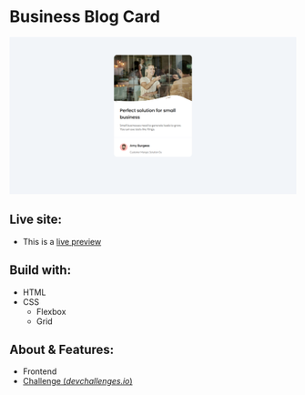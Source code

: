 # Business Blog Card

![Demo](screenshots/demo.png)

## Live site:
* This is a [live preview](https://alemobn.github.io/devChallenges_02)

## Build with:
* HTML
* CSS
    * Flexbox
    * Grid

## About & Features:
* Frontend
* [Challenge (*devchallenges.io*)](https://devchallenges.io/challenge/business-blog-card)